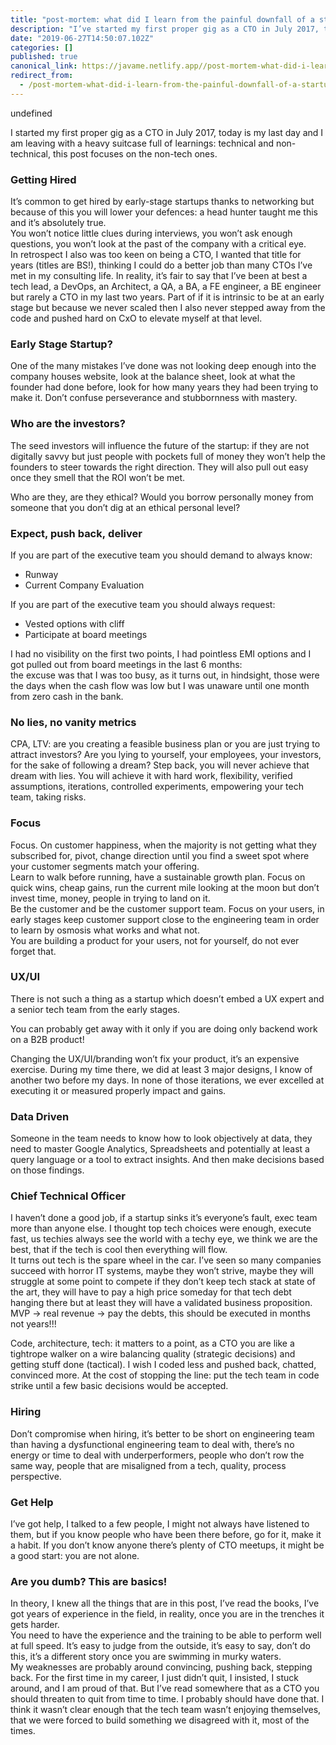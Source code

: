 ```yaml
---
title: "post-mortem: what did I learn from the painful downfall of a startup"
description: "I’ve started my first proper gig as a CTO in July 2017, today is my last day and I am leaving with a heavy suitcase full of learnings…"
date: "2019-06-27T14:50:07.102Z"
categories: []
published: true
canonical_link: https://javame.netlify.app//post-mortem-what-did-i-learn-from-the-painful-downfall-of-a-startup-eefdc7c01042
redirect_from:
  - /post-mortem-what-did-i-learn-from-the-painful-downfall-of-a-startup-eefdc7c01042
---
```


undefined

I started my first proper gig as a CTO in July 2017, today is my last day and I am leaving with a heavy suitcase full of learnings: technical and non-technical, this post focuses on the non-tech ones.

### Getting Hired

It’s common to get hired by early-stage startups thanks to networking but because of this you will lower your defences: a head hunter taught me this and it’s absolutely true.   
You won’t notice little clues during interviews, you won’t ask enough questions, you won’t look at the past of the company with a critical eye.  
In retrospect I also was too keen on being a CTO, I wanted that title for years (titles are BS!), thinking I could do a better job than many CTOs I’ve met in my consulting life. In reality, it’s fair to say that I’ve been at best a tech lead, a DevOps, an Architect, a QA, a BA, a FE engineer, a BE engineer but rarely a CTO in my last two years. Part of if it is intrinsic to be at an early stage but because we never scaled then I also never stepped away from the code and pushed hard on CxO to elevate myself at that level.

### Early Stage Startup?

One of the many mistakes I’ve done was not looking deep enough into the company houses website, look at the balance sheet, look at what the founder had done before, look for how many years they had been trying to make it. Don’t confuse perseverance and stubbornness with mastery.

### Who are the investors?

The seed investors will influence the future of the startup: if they are not digitally savvy but just people with pockets full of money they won’t help the founders to steer towards the right direction. They will also pull out easy once they smell that the ROI won’t be met.

Who are they, are they ethical? Would you borrow personally money from someone that you don’t dig at an ethical personal level?

### Expect, push back, deliver

If you are part of the executive team you should demand to always know:

-   Runway
-   Current Company Evaluation

If you are part of the executive team you should always request:

-   Vested options with cliff
-   Participate at board meetings

I had no visibility on the first two points, I had pointless EMI options and I got pulled out from board meetings in the last 6 months:  
the excuse was that I was too busy, as it turns out, in hindsight, those were the days when the cash flow was low but I was unaware until one month from zero cash in the bank.

### No lies, no vanity metrics

CPA, LTV: are you creating a feasible business plan or you are just trying to attract investors? Are you lying to yourself, your employees, your investors, for the sake of following a dream? Step back, you will never achieve that dream with lies. You will achieve it with hard work, flexibility, verified assumptions, iterations, controlled experiments, empowering your tech team, taking risks.

### Focus

Focus. On customer happiness, when the majority is not getting what they subscribed for, pivot, change direction until you find a sweet spot where your customer segments match your offering.  
Learn to walk before running, have a sustainable growth plan. Focus on quick wins, cheap gains, run the current mile looking at the moon but don’t invest time, money, people in trying to land on it.  
Be the customer and be the customer support team. Focus on your users, in early stages keep customer support close to the engineering team in order to learn by osmosis what works and what not.   
You are building a product for your users, not for yourself, do not ever forget that.

### UX/UI

There is not such a thing as a startup which doesn’t embed a UX expert and a senior tech team from the early stages.

You can probably get away with it only if you are doing only backend work on a B2B product!

Changing the UX/UI/branding won’t fix your product, it’s an expensive exercise. During my time there, we did at least 3 major designs, I know of another two before my days. In none of those iterations, we ever excelled at executing it or measured properly impact and gains.

### Data Driven

Someone in the team needs to know how to look objectively at data, they need to master Google Analytics, Spreadsheets and potentially at least a query language or a tool to extract insights. And then make decisions based on those findings.

### Chief Technical Officer

I haven’t done a good job, if a startup sinks it’s everyone’s fault, exec team more than anyone else. I thought top tech choices were enough, execute fast, us techies always see the world with a techy eye, we think we are the best, that if the tech is cool then everything will flow.   
It turns out tech is the spare wheel in the car. I’ve seen so many companies succeed with horror IT systems, maybe they won’t strive, maybe they will struggle at some point to compete if they don’t keep tech stack at state of the art, they will have to pay a high price someday for that tech debt hanging there but at least they will have a validated business proposition.   
MVP -> real revenue -> pay the debts, this should be executed in months not years!!!

Code, architecture, tech: it matters to a point, as a CTO you are like a tightrope walker on a wire balancing quality (strategic decisions) and getting stuff done (tactical). I wish I coded less and pushed back, chatted, convinced more. At the cost of stopping the line: put the tech team in code strike until a few basic decisions would be accepted.

### Hiring

Don’t compromise when hiring, it’s better to be short on engineering team than having a dysfunctional engineering team to deal with, there’s no energy or time to deal with underperformers, people who don’t row the same way, people that are misaligned from a tech, quality, process perspective.

### Get Help

I’ve got help, I talked to a few people, I might not always have listened to them, but if you know people who have been there before, go for it, make it a habit. If you don’t know anyone there’s plenty of CTO meetups, it might be a good start: you are not alone.

### Are you dumb? This are basics!

In theory, I knew all the things that are in this post, I’ve read the books, I’ve got years of experience in the field, in reality, once you are in the trenches it gets harder.  
You need to have the experience and the training to be able to perform well at full speed. It’s easy to judge from the outside, it’s easy to say, don’t do this, it’s a different story once you are swimming in murky waters.   
My weaknesses are probably around convincing, pushing back, stepping back. For the first time in my career, I just didn’t quit, I insisted, I stuck around, and I am proud of that. But I’ve read somewhere that as a CTO you should threaten to quit from time to time. I probably should have done that. I think it wasn’t clear enough that the tech team wasn’t enjoying themselves, that we were forced to build something we disagreed with it, most of the times.
